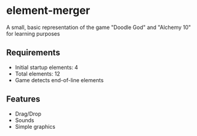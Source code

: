 # element-merger
A small, basic representation of the game "Doodle God" and "Alchemy 10" for learning purposes

## Requirements
- Initial startup elements: 4
- Total elements: 12
- Game detects end-of-line elements

## Features
- Drag/Drop
- Sounds
- Simple graphics
